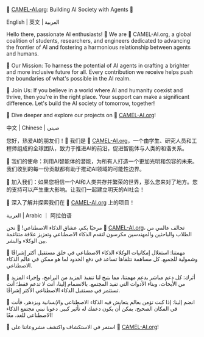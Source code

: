 🐫 [CAMEL-AI.org](https://www.camel-ai.org/): Building AI Society with Agents 🤖

English | 英文 | العربية

Hello there, passionate AI enthusiasts! 🌟 We are 🐫 CAMEL-AI.org, a global coalition of students, researchers, and engineers dedicated to advancing the frontier of AI and fostering a harmonious relationship between agents and humans.

📘 Our Mission: To harness the potential of AI agents in crafting a brighter and more inclusive future for all. Every contribution we receive helps push the boundaries of what's possible in the AI realm.

🙌 Join Us: If you believe in a world where AI and humanity coexist and thrive, then you're in the right place. Your support can make a significant difference. Let's build the AI society of tomorrow, together!

🔗 Dive deeper and explore our projects on 🐫 [CAMEL-AI.org](https://www.camel-ai.org/)!

中文 | Chinese | صينى

您好，热爱AI的朋友们！🌟 我们是 🐫 [CAMEL-AI.org](https://www.camel-ai.org/)，一个由学生、研究人员和工程师组成的全球团队，致力于推进AI的前沿，促进智能体与人类的和谐关系。

📘 我们的使命：利用AI智能体的潜能，为所有人打造一个更加光明和包容的未来。我们收到的每一份贡献都有助于推动AI领域的可能性边界。

🙌 加入我们：如果您相信一个AI和人类共存并繁荣的世界，那么您来对了地方。您的支持可以产生重大影响。让我们一起建立明天的AI社会！

🔗 深入了解并探索我们在 🐫 [CAMEL-AI.org](https://www.camel-ai.org/) 上的项目！

العربية | Arabic ｜ 阿拉伯语

مرحبًا بكم، عشاق الذكاء الاصطناعي! 🌟 نحن 🐫 [CAMEL-AI.org](https://www.camel-ai.org/)، تحالف عالمي من الطلاب والباحثين والمهندسين مكرسون لتقدم الذكاء الاصطناعي وتعزيز علاقة متناغمة بين الوكلاء والبشر.

📘 مهمتنا: استغلال إمكانيات الوكلاء الذكاء الاصطناعي في خلق مستقبل أكثر إشراقًا وشمولية للجميع. كل مساهمة نتلقاها تساعد في دفع الحدود لما هو ممكن في عالم الذكاء الاصطناعي.

💖 أثرك: كل دعم مباشر يدعم مهمتنا، مما يتيح لنا تنفيذ المزيد من البرامج، وإجراء المزيد من الأبحاث، وبناء الأدوات التي تفيد المجتمع. بالانضمام إلينا، أنت لا تدعم فقط؛ أنت تستثمر في مستقبل الذكاء الاصطناعي الأكثر إشراقًا.

🙌 انضم إلينا: إذا كنت تؤمن بعالم يتعايش فيه الذكاء الاصطناعي والإنسانية ويزدهر، فأنت في المكان الصحيح. يمكن أن يكون دعمك له تأثير كبير. دعونا نبني مجتمع الذكاء الاصطناعي للغد، معًا!

🔗 استمر في الاستكشاف واكتشف مشروعاتنا على 🐫 [CAMEL-AI.org](https://www.camel-ai.org/)!

